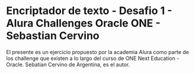# Encriptador de texto - Desafio 1 - Alura Challenges Oracle ONE - Sebastian Cervino

El presente es un ejercicio propuesto por la academia Alura como parte de los challenge que existen a lo largo del curso de ONE Next Education -  Oracle.
Sebatian Cervino de Argentina, es el autor.
